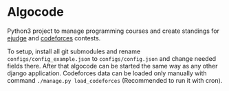 # Algocode

Python3 project to manage programming courses and create standings for [ejudge](https://ejudge.ru) and [codeforces](https://codeforces.com) contests.

To setup, install all git submodules and rename `configs/config_example.json` to `configs/config.json` and change needed fields there. 
After that algocode can be started the same way as any other django application.
Codeforces data can be loaded only manually with command `./manage.py load_codeforces` (Recommended to run it with cron).
